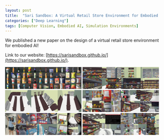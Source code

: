 ```yaml
---
layout: post
title:  "Sari Sandbox: A Virtual Retail Store Environment for Embodied AI Agents"
categories: ["Deep Learning"]
tags: [Computer Vision, Embodied AI, Simulation Environments]
---
```


We published a new paper on the design of a virtual retail store environment for embodied AI!

Link to our website: [https://sarisandbox.github.io/](https://sarisandbox.github.io/).

![Sari Sandbox Environment](/assets/sari-banner-min.jpg)
